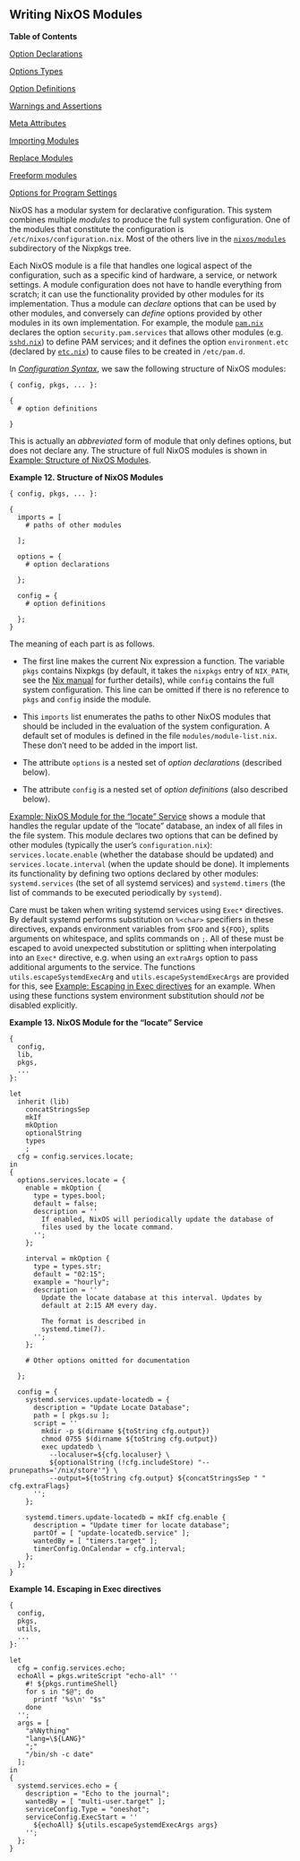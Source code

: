 ## Writing NixOS Modules

**Table of Contents**

[Option Declarations](#sec-option-declarations)

[Options Types](#sec-option-types)

[Option Definitions](#sec-option-definitions)

[Warnings and Assertions](#sec-assertions)

[Meta Attributes](#sec-meta-attributes)

[Importing Modules](#sec-importing-modules)

[Replace Modules](#sec-replace-modules)

[Freeform modules](#sec-freeform-modules)

[Options for Program Settings](#sec-settings-options)

NixOS has a modular system for declarative configuration. This system combines multiple _modules_ to produce the full system configuration. One of the modules that constitute the configuration is `/etc/nixos/configuration.nix`. Most of the others live in the [`nixos/modules`](https://github.com/NixOS/nixpkgs/tree/master/nixos/modules) subdirectory of the Nixpkgs tree.

Each NixOS module is a file that handles one logical aspect of the configuration, such as a specific kind of hardware, a service, or network settings. A module configuration does not have to handle everything from scratch; it can use the functionality provided by other modules for its implementation. Thus a module can _declare_ options that can be used by other modules, and conversely can _define_ options provided by other modules in its own implementation. For example, the module [`pam.nix`](https://github.com/NixOS/nixpkgs/blob/master/nixos/modules/security/pam.nix) declares the option `security.pam.services` that allows other modules (e.g. [`sshd.nix`](https://github.com/NixOS/nixpkgs/blob/master/nixos/modules/services/networking/ssh/sshd.nix)) to define PAM services; and it defines the option `environment.etc` (declared by [`etc.nix`](https://github.com/NixOS/nixpkgs/blob/master/nixos/modules/system/etc/etc.nix)) to cause files to be created in `/etc/pam.d`.

In [_Configuration Syntax_](#sec-configuration-syntax "Configuration Syntax"), we saw the following structure of NixOS modules:

```programlisting
{ config, pkgs, ... }:

{
  # option definitions

}
```

This is actually an _abbreviated_ form of module that only defines options, but does not declare any. The structure of full NixOS modules is shown in [Example: Structure of NixOS Modules](#ex-module-syntax "Example 12. Structure of NixOS Modules").

**Example 12. Structure of NixOS Modules**

```programlisting
{ config, pkgs, ... }:

{
  imports = [
    # paths of other modules

  ];

  options = {
    # option declarations

  };

  config = {
    # option definitions

  };
}
```

The meaning of each part is as follows.

- The first line makes the current Nix expression a function. The variable `pkgs` contains Nixpkgs (by default, it takes the `nixpkgs` entry of `NIX_PATH`, see the [Nix manual](https://nixos.org/manual/nix/stable/#sec-common-env) for further details), while `config` contains the full system configuration. This line can be omitted if there is no reference to `pkgs` and `config` inside the module.

- This `imports` list enumerates the paths to other NixOS modules that should be included in the evaluation of the system configuration. A default set of modules is defined in the file `modules/module-list.nix`. These don’t need to be added in the import list.

- The attribute `options` is a nested set of _option declarations_ (described below).

- The attribute `config` is a nested set of _option definitions_ (also described below).

[Example: NixOS Module for the “locate” Service](#locate-example "Example 13. NixOS Module for the “locate” Service") shows a module that handles the regular update of the “locate” database, an index of all files in the file system. This module declares two options that can be defined by other modules (typically the user’s `configuration.nix`): `services.locate.enable` (whether the database should be updated) and `services.locate.interval` (when the update should be done). It implements its functionality by defining two options declared by other modules: `systemd.services` (the set of all systemd services) and `systemd.timers` (the list of commands to be executed periodically by `systemd`).

Care must be taken when writing systemd services using `Exec*` directives. By default systemd performs substitution on `%<char>` specifiers in these directives, expands environment variables from `$FOO` and `${FOO}`, splits arguments on whitespace, and splits commands on `;`. All of these must be escaped to avoid unexpected substitution or splitting when interpolating into an `Exec*` directive, e.g. when using an `extraArgs` option to pass additional arguments to the service. The functions `utils.escapeSystemdExecArg` and `utils.escapeSystemdExecArgs` are provided for this, see [Example: Escaping in Exec directives](#exec-escaping-example "Example 14. Escaping in Exec directives") for an example. When using these functions system environment substitution should _not_ be disabled explicitly.

**Example 13. NixOS Module for the “locate” Service**

```programlisting
{
  config,
  lib,
  pkgs,
  ...
}:

let
  inherit (lib)
    concatStringsSep
    mkIf
    mkOption
    optionalString
    types
    ;
  cfg = config.services.locate;
in
{
  options.services.locate = {
    enable = mkOption {
      type = types.bool;
      default = false;
      description = ''
        If enabled, NixOS will periodically update the database of
        files used by the locate command.
      '';
    };

    interval = mkOption {
      type = types.str;
      default = "02:15";
      example = "hourly";
      description = ''
        Update the locate database at this interval. Updates by
        default at 2:15 AM every day.

        The format is described in
        systemd.time(7).
      '';
    };

    # Other options omitted for documentation

  };

  config = {
    systemd.services.update-locatedb = {
      description = "Update Locate Database";
      path = [ pkgs.su ];
      script = ''
        mkdir -p $(dirname ${toString cfg.output})
        chmod 0755 $(dirname ${toString cfg.output})
        exec updatedb \
          --localuser=${cfg.localuser} \
          ${optionalString (!cfg.includeStore) "--prunepaths='/nix/store'"} \
          --output=${toString cfg.output} ${concatStringsSep " " cfg.extraFlags}
      '';
    };

    systemd.timers.update-locatedb = mkIf cfg.enable {
      description = "Update timer for locate database";
      partOf = [ "update-locatedb.service" ];
      wantedBy = [ "timers.target" ];
      timerConfig.OnCalendar = cfg.interval;
    };
  };
}
```

**Example 14. Escaping in Exec directives**

```programlisting
{
  config,
  pkgs,
  utils,
  ...
}:

let
  cfg = config.services.echo;
  echoAll = pkgs.writeScript "echo-all" ''
    #! ${pkgs.runtimeShell}
    for s in "$@"; do
      printf '%s\n' "$s"
    done
  '';
  args = [
    "a%Nything"
    "lang=\${LANG}"
    ";"
    "/bin/sh -c date"
  ];
in
{
  systemd.services.echo = {
    description = "Echo to the journal";
    wantedBy = [ "multi-user.target" ];
    serviceConfig.Type = "oneshot";
    serviceConfig.ExecStart = ''
      ${echoAll} ${utils.escapeSystemdExecArgs args}
    '';
  };
}
```
